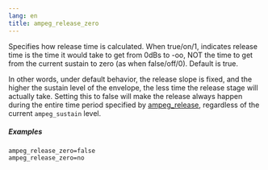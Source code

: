 ```yaml
---
lang: en
title: ampeg_release_zero
---
```

Specifies how release time is calculated. When true/on/1, indicates release time
is the time it would take to get from 0dBs to -oo, NOT the time to get from
the current sustain to zero (as when false/off/0). Default is true.

In other words, under default behavior, the release slope is fixed,
and the higher the sustain level of the envelope, the less time the release
stage will actually take. Setting this to false will make the release always
happen during the entire time period specified by [ampeg_release]((eg_type)_release),
regardless of the current `ampeg_sustain` level.

##### Examples

```
ampeg_release_zero=false
ampeg_release_zero=no
```
